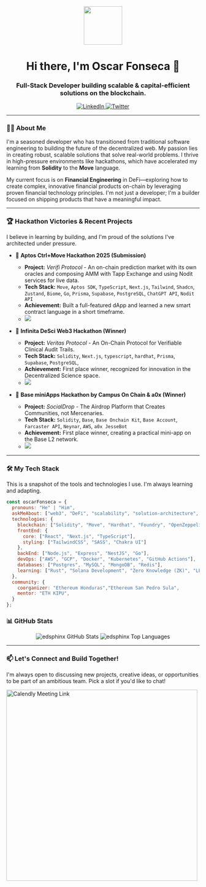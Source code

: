 <div id="header" align="center">
  <img src="https://media.giphy.com/media/M9gbBd9nbDrOTu1Mqx/giphy.gif" width="100"/>
  <h1>Hi there, I'm Oscar Fonseca 👋</h1>
  <h3>Full-Stack Developer building scalable & capital-efficient solutions on the blockchain.</h3>
  
  <a href="https://www.linkedin.com/in/ofonck/" target="_blank">
    <img src="https://img.shields.io/badge/LinkedIn-0077B5?style=for-the-badge&logo=linkedin&logoColor=white" alt="LinkedIn"/>
  </a>
  <a href="https://twitter.com/oFonCK" target="_blank">
    <img src="https://img.shields.io/badge/Twitter-1DA1F2?style=for-the-badge&logo=twitter&logoColor=white" alt="Twitter"/>
  </a>
</div>

---

### 👨‍💻 About Me

I'm a seasoned developer who has transitioned from traditional software engineering to building the future of the decentralized web. My passion lies in creating robust, scalable solutions that solve real-world problems. I thrive in high-pressure environments like hackathons, which have accelerated my learning from **Solidity** to the **Move** language.

My current focus is on **Financial Engineering** in DeFi—exploring how to create complex, innovative financial products on-chain by leveraging proven financial technology principles. I'm not just a developer; I'm a builder focused on shipping products that have a meaningful impact.

---

### 🏆 Hackathon Victories & Recent Projects

I believe in learning by building, and I'm proud of the solutions I've architected under pressure.

* 🚀 **Aptos Ctrl+Move Hackathon 2025 (Submission)**
    * **Project:** *Verifi Protocol* - An on-chain prediction market with its own oracles and composing AMM with Tapp Exchange and using Nodit services for live data.
    * **Tech Stack:** `Move`, `Aptos SDK`, `TypeScript`, `Next.js`, `Tailwind`, `Shadcn`, `Zustand`, `Biome`, `Go`, `Prisma`, `Supabase`, `PostgreSQL`, `ChatGPT API`, `Nodit API`
    * **Achievement:** Built a full-featured dApp and learned a new smart contract language in a short timeframe.
    * [<img src="https://img.shields.io/badge/Repository-181717?style=for-the-badge&logo=github&logoColor=white">](https://github.com/edsphinx/verifi-protocol)

* 🥇 **Infinita DeSci Web3 Hackathon (Winner)**
    * **Project:** *Veritas Protocol* - An On-Chain Protocol for Verifiable Clinical Audit Trails.
    * **Tech Stack:** `Solidity`, `Next.js`, `typescript`, `hardhat`, `Prisma`, `Supabase`, `PostgreSQL`, 
    * **Achievement:** First place winner, recognized for innovation in the Decentralized Science space.
    * [<img src="https://img.shields.io/badge/Repository-181717?style=for-the-badge&logo=github&logoColor=white">](https://github.com/edsphinx/veritas-protocol)

* 🥇 **Base miniApps Hackathon by Campus On Chain & a0x (Winner)**
    * **Project:** *SocialDrop* - The Airdrop Platform that Creates Communities, not Mercenaries.
    * **Tech Stack:** `Solidity`, `Base`, `Base Onchain Kit`, `Base Account`, `Farcaster API`, `Neynar`, `AWS`, `a0x JesseBot`
    * **Achievement:** First place winner, creating a practical mini-app on the Base L2 network.
    * [<img src="https://img.shields.io/badge/Repository-181717?style=for-the-badge&logo=github&logoColor=white">](https://github.com/edsphinx/socialdrop)

---

### 🛠️ My Tech Stack

This is a snapshot of the tools and technologies I use. I'm always learning and adapting.

```javascript
const oscarFonseca = {
  pronouns: "He" | "Him",
  askMeAbout: ["web3", "DeFi", "scalability", "solution-architecture", "photography"],
  technologies: {
    blockchain: ["Solidity", "Move", "Hardhat", "Foundry", "OpenZeppelin", "Aptos SDK"],
    frontEnd: {
      core: ["React", "Next.js", "TypeScript"],
      styling: ["TailwindCSS", "SASS", "Chakra UI"]
    },
    backEnd: ["Node.js", "Express", "NestJS", "Go"],
    devOps: ["AWS", "GCP", "Docker", "Kubernetes", "GitHub Actions"],
    databases: ["Postgres", "MySQL", "MongoDB", "Redis"],
    learning: ["Rust", "Solana Development", "Zero Knowledge (ZK)", "LLMs & ML", "n8n"]
  },
  community: {
    coorganizer: "Ethereum Honduras","Ethereum San Pedro Sula",
    mentor: "ETH KIPU",
  }
};
```

### 📊 GitHub Stats

<p align="center">
  <img src="https://github-readme-stats.vercel.app/api?username=edsphinx&show_icons=true&theme=tokyonight&count_private=true&hide_border=true" alt="edsphinx GitHub Stats" />
  <img src="https://github-readme-stats.vercel.app/api/top-langs/?username=edsphinx&layout=compact&theme=tokyonight&hide_border=true" alt="edsphinx Top Languages" />
</p>

---

### 📫 Let's Connect and Build Together!

I'm always open to discussing new projects, creative ideas, or opportunities to be part of an ambitious team. Pick a slot if you'd like to chat!

<a href="https://calendly.com/fonckdev/30min" target="_blank">
  <img width="498" alt="Calendly Meeting Link" src="https://user-images.githubusercontent.com/15426564/144297439-f530f383-e73e-41e0-9914-a9b7d3f432e5.png">
</a>

